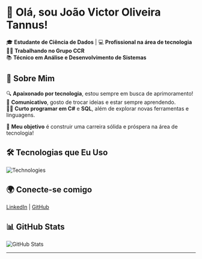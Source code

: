 # 👋 Olá, sou João Victor Oliveira Tannus!

🎓 **Estudante de Ciência de Dados** | 💻 **Profissional na área de tecnologia**  
🧑‍💼 **Trabalhando no Grupo CCR**  
📚 **Técnico em Análise e Desenvolvimento de Sistemas**

## 🚀 Sobre Mim

🔍 **Apaixonado por tecnologia**, estou sempre em busca de aprimoramento!  
💬 **Comunicativo**, gosto de trocar ideias e estar sempre aprendendo.  
👨‍💻 **Curto programar em C#** e **SQL**, além de explorar novas ferramentas e linguagens.

🎯 **Meu objetivo** é construir uma carreira sólida e próspera na área de tecnologia!

## 🛠️ Tecnologias que Eu Uso

![Technologies](https://skillicons.dev/icons?i=csharp,sql,html,css,python)

## 🌍 Conecte-se comigo

[LinkedIn](www.linkedin.com/in/joãovictortannus) | [GitHub](https://github.com/JoaoVictorTannus) 

## 📊 GitHub Stats

![GitHub Stats](https://github-readme-stats.vercel.app/api?username=JoaoVictorTannus&show_icons=true&hide_title=true&hide=prs&count_private=true&hide_rank=true)

---


